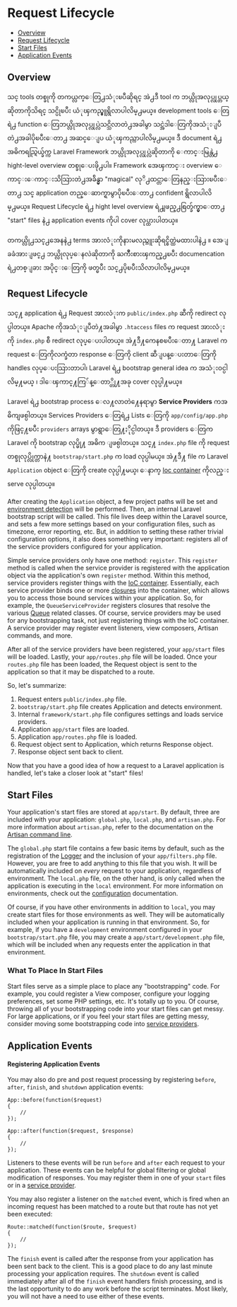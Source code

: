﻿# Request Lifecycle

- [Overview](#overview)
- [Request Lifecycle](#request-lifecycle)
- [Start Files](#start-files)
- [Application Events](#application-events)

<a name="overview"></a>
## Overview

သင္ tools တစ္ခုကို တကယ္လက္ေတြ႕သံုးၿပီဆိုရင္ အဲ႕ဒီ tool က ဘယ္လိုအလုပ္လုပ္တယ္ဆိုတာကိုသိရင္ သင္ပိုၿပီး ယံုၾကည္မွူရွိလာပါလိမ္႕မယ္။ development tools ေတြရဲ႕ function ေတြဘယ္လိုအလုပ္လုပ္လဲသင္သိလာတဲ႕အခါမွာ သင္အဲဒါေတြကိုအသံုးျပဳတဲ႕အခါပိုၿပီးေတာ႕ အဆင္ေျပ ယံုၾကည္လာပါလိမ္႕မယ္။ ဒီ document ရဲ႕ အဓိကရည္ရြယ္ခ်က္က  Laravel Framework ဘယ္လိုအလုပ္လုပ္လဲဆိုတာကို ေကာင္းမြန္တဲ႕ hight-level overview တစ္ခုေပးဖို႕ပါ။ Framework အေၾကာင္း overview ေကာင္းေကာင္းသိသြားတဲ႕အခ်ိန္မွာ "magical" လုိ႕ထင္တာေတြနည္းသြားၿပီးေတာ႕ သင္ application တည္ေဆာက္ရာမွာပိုၿပီးေတာ႕ confident ရွိလာပါလိမ္႕မယ္။ Request Lifecycle  ရဲ႕ hight level overview ရဲ႕ျဖည္႕စြတ္ခ်က္မွာေတာ႕ "start" files နဲ႕ application events ကိုပါ cover လုပ္ထားပါတယ္။

တကယ္လို႕သင္႕အေနနဲ႕ terms အားလံုးကိုနားမလည္ဘူးဆိုရင္စိတ္ထဲမထားပါနဲ႕ ။ အေျခခံအားျဖင္႕ ဘယ္လိုလုပ္ေနလဲဆိုတာကို ႀကိဳးစားၾကည္႕ၿပီး documencation ရဲ႕တစ္ျခား အပိုင္းေတြကို ဖတ္ၿပီး သင္႕ပိုၿပီးသိလာပါလိမ္႕မယ္။

<a name="request-lifecycle"></a>
## Request Lifecycle

သင္႔ application ရဲ႕ Request အားလံုးက `public/index.php` ဆီကို redirect လုပ္ပါတယ္။  Apache ကိုအသံုးျပဳတဲ႔အခါမွာ `.htaccess` files က request အားလံုးကို `index.php` စီ redirect လုပ္ေပးပါတယ္။ အဲ႔ဒီ႔ကေနစၿပီးေတာ႔ Laravel က request ေတြကိုလက္ခံတာ  response ေတြကို client ဆီျပန္ေပးတာေတြကို handles လုပ္ေပးသြားတာပါ၊ Laravel ရဲ႕  bootstrap general idea က အသံုးဝင္ပါလိမ္႔မယ္ ၊ ဒါေၾကာင္႔ကြ်န္ေတာ္တို႔အခု cover  လုပ္ပါ႔မယ္။

Laravel ရဲ႕ bootstrap process ေလ႔လာတဲ႔ေနရာမွာ **Service Providers**  ကအဓိကျဖစ္ပါတယ္။ Services Providers ေတြရဲ႕  Lists ေတြကို  `app/config/app.php` ကိုဖြင္႔ၿပီး `providers` arrays မွာရွာေတြ႔ႏိုင္ပါတယ္။ ဒီ providers ေတြက Laravel ကို bootstrap လုပ္ဖို႔ အဓိက ျဖစ္ပါတယ္။ သင္႔ `index.php` file ကို request တစ္ခုလုပ္လိုက္တာနဲ႔ `bootstrap/start.php` က load လုပ္ပါမယ္။ အဲ႔ဒီ႔ file က Laravel `Application` object ေတြကို create လုပ္ပါ႔မယ္၊ ေနာက္ [Ioc container](/docs/ioc) ကိုလည္း serve လုပ္ပါတယ္။

After creating the `Application` object, a few project paths will be set and [environment detection](/docs/configuration#environment-configuration) will be performed. Then, an internal Laravel bootstrap script will be called. This file lives deep within the Laravel source, and sets a few more settings based on your configuration files, such as timezone, error reporting, etc. But, in addition to setting these rather trivial configuration options, it also does something very important: registers all of the service providers configured for your application.

Simple service providers only have one method: `register`. This `register` method is called when the service provider is registered with the application object via the application's own `register` method. Within this method, service providers register things with the [IoC container](/docs/ioc). Essentially, each service provider binds one or more [closures](http://us3.php.net/manual/en/functions.anonymous.php) into the container, which allows you to access those bound services within your application. So, for example, the `QueueServiceProvider` registers closures that resolve the various [Queue](/docs/queues) related classes. Of course, service providers may be used for any bootstrapping task, not just registering things with the IoC container. A service provider may register event listeners, view composers, Artisan commands, and more.

After all of the service providers have been registered, your `app/start` files will be loaded. Lastly, your `app/routes.php` file will be loaded. Once your `routes.php` file has been loaded, the Request object is sent to the application so that it may be dispatched to a route.

So, let's summarize:

1. Request enters `public/index.php` file.
2. `bootstrap/start.php` file creates Application and detects environment.
3. Internal `framework/start.php` file configures settings and loads service providers.
4. Application `app/start` files are loaded.
5. Application `app/routes.php` file is loaded.
6. Request object sent to Application, which returns Response object.
7. Response object sent back to client.

Now that you have a good idea of how a request to a Laravel application is handled, let's take a closer look at "start" files!

<a name="start-files"></a>
## Start Files

Your application's start files are stored at `app/start`. By default, three are included with your application: `global.php`, `local.php`, and `artisan.php`. For more information about `artisan.php`, refer to the documentation on the [Artisan command line](/docs/commands#registering-commands).

The `global.php` start file contains a few basic items by default, such as the registration of the [Logger](/docs/errors) and the inclusion of your `app/filters.php` file. However, you are free to add anything to this file that you wish. It will be automatically included on _every_ request to your application, regardless of environment. The `local.php` file, on the other hand, is only called when the application is executing in the `local` environment. For more information on environments, check out the [configuration](/docs/configuration) documentation.

Of course, if you have other environments in addition to `local`, you may create start files for those environments as well. They will be automatically included when your application is running in that environment. So, for example, if you have a `development` environment configured in your `bootstrap/start.php` file, you may create a `app/start/development.php` file, which will be included when any requests enter the application in that environment.

### What To Place In Start Files

Start files serve as a simple place to place any "bootstrapping" code. For example, you could register a View composer, configure your logging preferences, set some PHP settings, etc. It's totally up to you. Of course, throwing all of your bootstrapping code into your start files can get messy. For large applications, or if you feel your start files are getting messy, consider moving some bootstrapping code into [service providers](/docs/ioc#service-providers).

<a name="application-events"></a>
## Application Events

#### Registering Application Events

You may also do pre and post request processing by registering `before`, `after`, `finish`, and `shutdown` application events:

	App::before(function($request)
	{
		//
	});

	App::after(function($request, $response)
	{
		//
	});

Listeners to these events will be run `before` and `after` each request to your application. These events can be helpful for global filtering or global modification of responses. You may register them in one of your `start` files or in a [service provider](/docs/ioc#service-providers).

You may also register a listener on the `matched` event, which is fired when an incoming request has been matched to a route but that route has not yet been executed:

	Route::matched(function($route, $request)
	{
		//
	});

The `finish` event is called after the response from your application has been sent back to the client. This is a good place to do any last minute processing your application requires. The `shutdown` event is called immediately after all of the `finish` event handlers finish processing, and is the last opportunity to do any work before the script terminates. Most likely, you will not have a need to use either of these events.